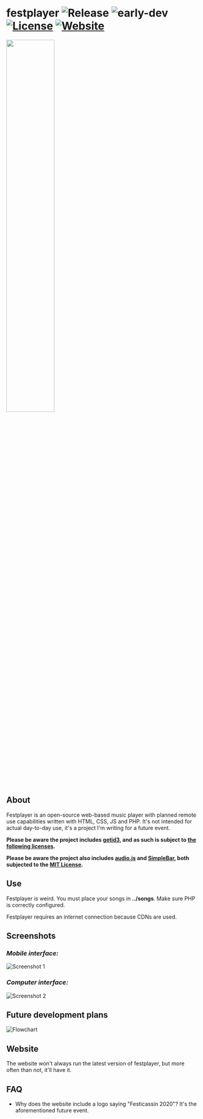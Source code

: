 # festplayer ![Release](https://img.shields.io/badge/release-v0.1-blue.svg) ![early-dev](https://img.shields.io/badge/in%20very%20early%20development-red.svg) [![License](https://img.shields.io/badge/license-multiple-yellow.svg)](https://github.com/JamesHeinrich/getID3/blob/master/license.txt) [![Website](https://img.shields.io/badge/website-up-green.svg)](https://***REMOVED***/27cbd448b7e30e3661a25592f3db9cb8/festplayer/)
<img src="https://i.imgur.com/qkT4P1s.png" width="50%" height="50%">

## About
Festplayer is an open-source web-based music player with planned remote use capabilities written with HTML, CSS, JS and PHP. It's not intended for actual day-to-day use, it's a project I'm writing for a future event.

**Please be aware the project includes [getid3](https://github.com/JamesHeinrich/getID3), and as such is subject to [the following licenses](https://github.com/JamesHeinrich/getID3/blob/master/license.txt).**

**Please be aware the project also includes [audio.js](https://github.com/kolber/audiojs) and [SimpleBar](https://github.com/Grsmto/simplebar), both subjected to the [MIT License](https://opensource.org/licenses/MIT).**

## Use
Festplayer is weird. You must place your songs in **../songs**.
Make sure PHP is correctly configured.

Festplayer requires an internet connection because CDNs are used.

## Screenshots
### *Mobile interface:*
![Screenshot 1](https://i.imgur.com/fnudWkK.png)
### *Computer interface:*
![Screenshot 2](https://i.imgur.com/GqK1AmM.png)

## Future development plans
![Flowchart](https://i.imgur.com/rsNh7XL.png)

## Website
The website won't always run the latest version of festplayer, but more often than not, it'll have it.

## FAQ

- Why does the website include a logo saying "Festicassin 2020"?
It's the aforementioned future event.

